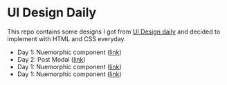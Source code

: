 # UI Design Daily

This repo contains some designs I got from [UI Design daily](uidesigndaily.com) and decided to implement with HTML and CSS everyday.

- Day 1: Nuemorphic component ([link](https://abdulqudus001.github.io/ui-design-daily/neumorphic-components/))
- Day 2: Post Modal ([link](https://abdulqudus001.github.io/ui-design-daily/post))
- Day 1: Nuemorphic component ([link](https://abdulqudus001.github.io/ui-design-daily/share-modal))
- Day 1: Nuemorphic component ([link](https://abdulqudus001.github.io/ui-design-daily/slack-invite))
